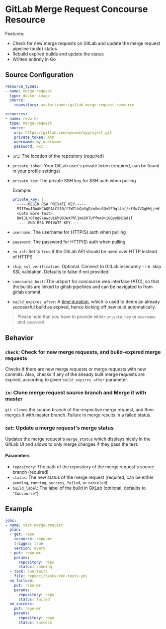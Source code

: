 # GitLab Merge Request Concourse Resource

Features:
- Check for new merge requests on GitLab and update the merge request pipeline (build) status
- Rebuild expired builds and update the status
- Written entirely in Go

## Source Configuration

```yaml
resource_types:
- name: merge-request
  type: docker-image
  source:
    repository: mastertinner/gitlab-merge-request-resource

resources:
- name: repo-mr
  type: merge-request
  source:
    uri: https://gitlab.com/myname/myproject.git
    private_token: XXX
    username: my_username
    password: xxx
```

* `uri`: The location of the repository (required)
* `private_token`: Your GitLab user's private token (required, can be found in your profile settings)
* `private_key`: The private SSH key for SSH auth when pulling

  Example:

  ```yaml
  private_key: |
    -----BEGIN RSA PRIVATE KEY-----
    MIIEowIBAAKCAQEAtCS10/f7W7lkQaSgD/mVeaSOvSF9ql4hf/zfMwfVGgHWjj+W
    <Lots more text>
    DWiJL+OFeg9kawcUL6hQ8JeXPhlImG6RTUffma9+iGQyyBMCGd1l
    -----END RSA PRIVATE KEY-----
  ```

* `username`: The username for HTTP(S) auth when pulling
* `password`: The password for HTTP(S) auth when pulling
* `no_ssl`: Set to `true` if the GitLab API should be used over HTTP instead of HTTPS
* `skip_ssl_verification`: Optional. Connect to GitLab insecurely - i.e. skip SSL validation. Defaults to false if not provided.
* `concourse_host`: The url:port for concourse web interface (ATC), so that the builds are linked to gitlab pipelines and can be navigated to from gitlab commit.
* `build_expires_after`: A [time duration](https://golang.org/pkg/time/#ParseDuration), which is used to deem an already successful build as expired, hence kicking off new buid automatically. 

> Please note that you have to provide either `private_key` or `username` and `password`.

## Behavior

### `check`: Check for new merge requests, and build-expired merge requests

Checks if there are new merge requests or merge requests with new commits. Also, checks if any of the already built merge requests are expired, according to given `build_expires_after` parameter.

### `in`: Clone merge request source branch and Merge it with master

`git clone`s the source branch of the respective merge request, and then merges it with master branch. Failure in merge results in a failed status.

### `out`: Update a merge request's merge status

Updates the merge request's `merge_status` which displays nicely in the GitLab UI and allows to only merge changes if they pass the test.

#### Parameters

* `repository`: The path of the repository of the merge request's source branch (required)
* `status`: The new status of the merge request (required, can be either `pending`, `running`, `success`, `failed`, or `canceled`)
* `build_label`: The label of the build in GitLab (optional, defaults to `"Concourse"`)

## Example

```yaml
jobs:
- name: test-merge-request
  plan:
  - get: repo
    resource: repo-mr
    trigger: true
    version: every
  - put: repo-mr
    params:
      repository: repo
      status: running
  - task: run-tests
    file: repo/ci/tasks/run-tests.yml
  on_failure:
    put: repo-mr
    params:
      repository: repo
      status: failed
  on_success:
    put: repo-mr
    params:
      repository: repo
      status: success
```
